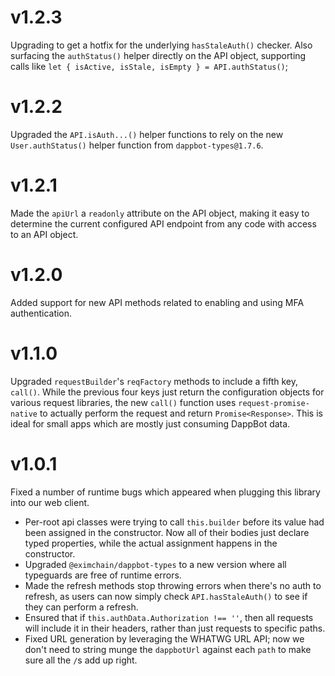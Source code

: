 # v1.2.3
Upgrading to get a hotfix for the underlying `hasStaleAuth()` checker.  Also surfacing the `authStatus()` helper directly on the API object, supporting calls like `let { isActive, isStale, isEmpty } = API.authStatus()`;

# v1.2.2
Upgraded the `API.isAuth...()` helper functions to rely on the new `User.authStatus()` helper function from `dappbot-types@1.7.6`.

# v1.2.1
Made the `apiUrl` a `readonly` attribute on the API object, making it easy to determine the current configured API endpoint from any code with access to an API object.

# v1.2.0
Added support for new API methods related to enabling and using MFA authentication.

# v1.1.0
Upgraded `requestBuilder`'s `reqFactory` methods to include a fifth key, `call()`.  While the previous four keys just return the configuration objects for various request libraries, the new `call()` function uses `request-promise-native` to actually perform the request and return `Promise<Response>`.  This is ideal for small apps which are mostly just consuming DappBot data.

# v1.0.1
Fixed a number of runtime bugs which appeared when plugging this library into our web client.
- Per-root api classes were trying to call `this.builder` before its value had been assigned in the constructor.  Now all of their bodies just declare typed properties, while the actual assignment happens in the constructor.
- Upgraded `@eximchain/dappbot-types` to a new version where all typeguards are free of runtime errors.
- Made the refresh methods stop throwing errors when there's no auth to refresh, as users can now simply check `API.hasStaleAuth()` to see if they can perform a refresh.
- Ensured that if `this.authData.Authorization !== ''`, then all requests will include it in their headers, rather than just requests to specific paths.
- Fixed URL generation by leveraging the WHATWG URL API; now we don't need to string munge the `dappbotUrl` against each `path` to make sure all the `/`s add up right.
